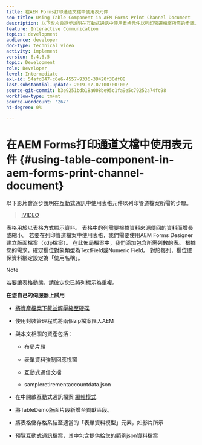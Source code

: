 ```yaml
---
title: 在AEM Forms打印通道文檔中使用表元件
seo-title: Using Table Component in AEM Forms Print Channel Document
description: 以下影片會逐步說明在互動式通訊中使用表格元件以列印管道檔案所需的步驟。
feature: Interactive Communication
topics: development
audience: developer
doc-type: technical video
activity: implement
version: 6.4,6.5
topic: Development
role: Developer
level: Intermediate
exl-id: 54afd047-c6e6-4557-9336-39420f30df88
last-substantial-update: 2019-07-07T00:00:00Z
source-git-commit: b3e9251bdb18a008be95c1fa9e5c79252a74fc98
workflow-type: tm+mt
source-wordcount: '267'
ht-degree: 0%

---
```


# 在AEM Forms打印通道文檔中使用表元件 {#using-table-component-in-aem-forms-print-channel-document}

以下影片會逐步說明在互動式通訊中使用表格元件以列印管道檔案所需的步驟。

>[!VIDEO](https://video.tv.adobe.com/v/27769?quality=12&learn=on)

表格用於以表格方式顯示資料。 表格中的列需要根據資料來源傳回的資料而增長或縮小。 若要在列印管道檔案中使用表格，我們需要使用AEM Forms Designer建立版面檔案（xdp檔案）。 在此佈局檔案中，我們添加包含所需列數的表。 根據您的需求，確定欄位對象類型為TextField或Numeric Field。 對於每列，欄位確保資料綁定設定為「使用名稱」。

>[!NOTE]
>
>若要讓表格動態，請確定您已將列標示為重複。

**在您自己的伺服器上試用**

* [將資產檔案下載並解壓縮至硬碟](assets/usingtablesinprintchannel.zip)

* 使用封裝管理程式將兩個zip檔案匯入AEM

* 與本文相關的資產包括：

   * 布局片段

   * 表單資料強制回應視窗

   * 互動式通信文檔
   * sampleretirementaccountdata.json

* 在中開啟互動式通訊檔案 [編輯模式](http://localhost:4502/editor.html/content/forms/af/401kstatement/tablesinprintdocument/channels/print.html).

* 將TableDemo版面片段新增至貢獻區段。
* 將表格儲存格系結至適當的「表單資料模型」元素，如影片所示

* 預覽互動式通訊檔案，其中包含提供給您的範例json資料檔案
